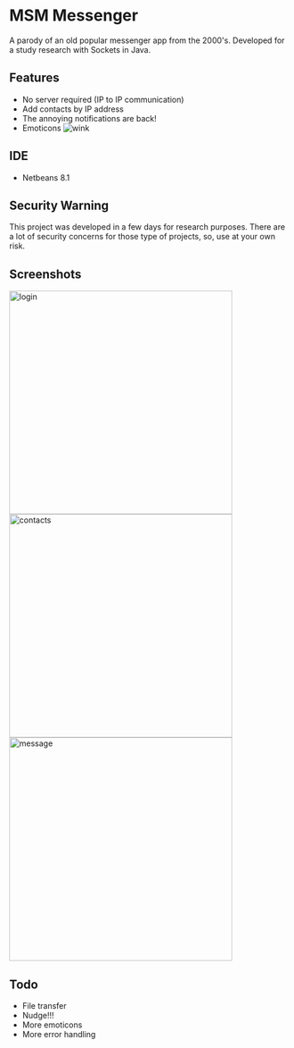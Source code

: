 # MSM Messenger

A parody of an old popular messenger app from the 2000's. Developed for a study research with Sockets in Java.

## Features
* No server required (IP to IP communication)
* Add contacts by IP address
* The annoying notifications are back!
* Emoticons ![wink](http://i.imgur.com/zBaEiyq.png)

## IDE
* Netbeans 8.1

## Security Warning
This project was developed in a few days for research purposes.
There are a lot of security concerns for those type of projects, so, use at your own risk.

## Screenshots
<img src="http://i.imgur.com/rvxXjNk.png" alt="login" width="400" />
<img src="http://i.imgur.com/drqZvsc.png" alt="contacts" width="400" />
<img src="http://i.imgur.com/aaG037l.png" alt="message" width="400" />

## Todo
* File transfer
* Nudge!!!
* More emoticons
* More error handling
